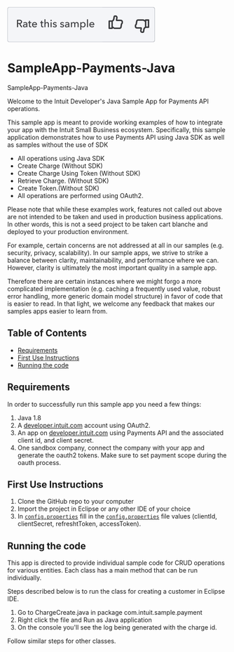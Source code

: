 [![Rate your Sample](views/Ratesample.png)][ss1][![Yes](views/Thumbup.png)][ss2][![No](views/Thumbdown.png)][ss3]

# SampleApp-Payments-Java
SampleApp-Payments-Java

<p>Welcome to the Intuit Developer's Java Sample App for Payments API operations.</p>
<p>This sample app is meant to provide working examples of how to integrate your app with the Intuit Small Business ecosystem. Specifically, this sample application demonstrates how to use Payments API using Java SDK as well as samples without the use of SDK</p>

<ul>
	<li>All operations using Java SDK</li>
	<li>Create Charge (Without SDK) </li>
	<li>Create Charge Using Token (Without SDK) </li>
	<li>Retrieve Charge. (Without SDK) </li>
	<li>Create Token.(Without SDK)  </li>
	<li>All operations are performed using OAuth2.</li>
</ul>

<p>Please note that while these examples work, features not called out above are not intended to be taken and used in production business applications. In other words, this is not a seed project to be taken cart blanche and deployed to your production environment.</p>  

<p>For example, certain concerns are not addressed at all in our samples (e.g. security, privacy, scalability). In our sample apps, we strive to strike a balance between clarity, maintainability, and performance where we can. However, clarity is ultimately the most important quality in a sample app.</p>

<p>Therefore there are certain instances where we might forgo a more complicated implementation (e.g. caching a frequently used value, robust error handling, more generic domain model structure) in favor of code that is easier to read. In that light, we welcome any feedback that makes our samples apps easier to learn from.</p>

## Table of Contents

* [Requirements](#requirements)
* [First Use Instructions](#first-use-instructions)
* [Running the code](#running-the-code)


## Requirements

In order to successfully run this sample app you need a few things:

1. Java 1.8
2. A [developer.intuit.com](http://developer.intuit.com) account using OAuth2.
3. An app on [developer.intuit.com](http://developer.intuit.com) using Payments API and the associated client id, and client secret.
4. One sandbox company, connect the company with your app and generate the oauth2 tokens. Make sure to set payment scope during the oauth process.
 

## First Use Instructions

1. Clone the GitHub repo to your computer
2. Import the project in Eclipse or any other IDE of your choice
3. In [`config.properties`](src/main/resources/config.properties) fill in the [`config.properties`](src/main/resources/config.properties) file values (clientId, clientSecret, refreshtToken, accessToken).

## Running the code

This app is directed to provide individual sample code for CRUD operations for various entities.
Each class has a main method that can be run individually.

Steps described below is to run the class for creating a customer in Eclipse IDE.

1. Go to ChargeCreate.java in package com.intuit.sample.payment
2. Right click the file and Run as Java application
3. On the console you'll see the log being generated with the charge id.

Follow similar steps for other classes.

[ss1]: #
[ss2]: https://customersurveys.intuit.com/jfe/form/SV_9LWgJBcyy3NAwHc?check=Yes&checkpoint=SampleApp-Payments-Java&pageUrl=github
[ss3]: https://customersurveys.intuit.com/jfe/form/SV_9LWgJBcyy3NAwHc?check=No&checkpoint=SampleApp-Payments-Java&pageUrl=github
